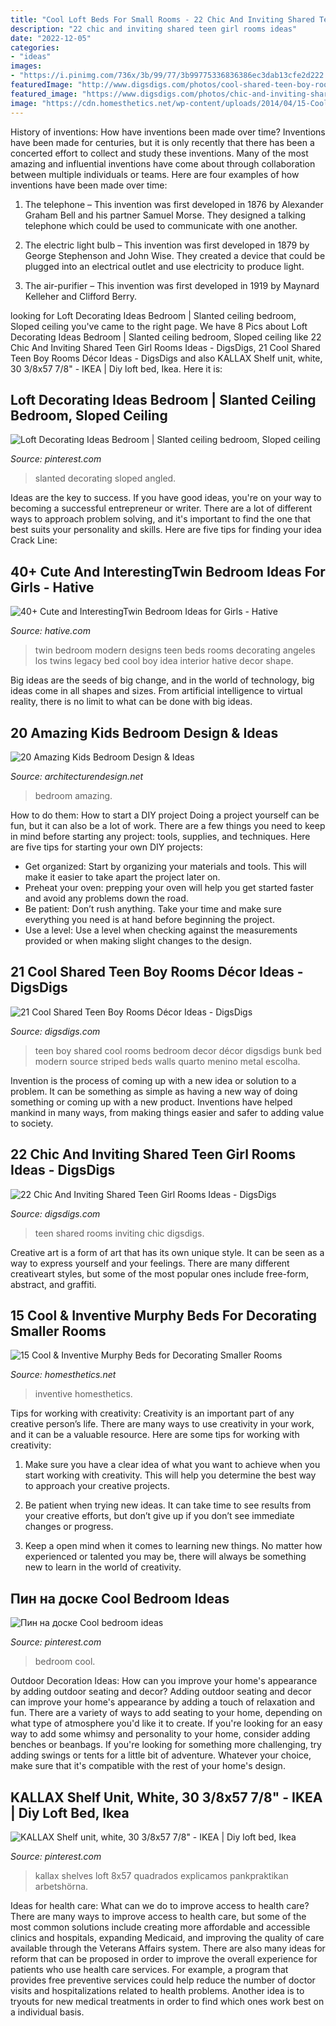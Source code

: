 ```yaml
---
title: "Cool Loft Beds For Small Rooms - 22 Chic And Inviting Shared Teen Girl Rooms Ideas"
description: "22 chic and inviting shared teen girl rooms ideas"
date: "2022-12-05"
categories:
- "ideas"
images:
- "https://i.pinimg.com/736x/3b/99/77/3b99775336836386ec3dab13cfe2d222.jpg"
featuredImage: "http://www.digsdigs.com/photos/cool-shared-teen-boy-rooms-decor-ideas-1.jpg"
featured_image: "https://www.digsdigs.com/photos/chic-and-inviting-shared-teen-girl-rooms-ideas-11.jpg"
image: "https://cdn.homesthetics.net/wp-content/uploads/2014/04/15-Cool-Inventive-Murphy-Beds-for-Decorating-Smaller-Rooms-homesthetics-12.jpg"
---
```



History of inventions: How have inventions been made over time?
Inventions have been made for centuries, but it is only recently that there has been a concerted effort to collect and study these inventions. Many of the most amazing and influential inventions have come about through collaboration between multiple individuals or teams. Here are four examples of how inventions have been made over time:

1) The telephone – This invention was first developed in 1876 by Alexander Graham Bell and his partner Samuel Morse. They designed a talking telephone which could be used to communicate with one another.

2) The electric light bulb – This invention was first developed in 1879 by George Stephenson and John Wise. They created a device that could be plugged into an electrical outlet and use electricity to produce light.

3) The air-purifier – This invention was first developed in 1919 by Maynard Kelleher and Clifford Berry.

	

		
looking for Loft Decorating Ideas Bedroom | Slanted ceiling bedroom, Sloped ceiling you've came to the right page. We have 8 Pics about Loft Decorating Ideas Bedroom | Slanted ceiling bedroom, Sloped ceiling like 22 Chic And Inviting Shared Teen Girl Rooms Ideas - DigsDigs, 21 Cool Shared Teen Boy Rooms Décor Ideas - DigsDigs and also KALLAX Shelf unit, white, 30 3/8x57 7/8&quot; - IKEA | Diy loft bed, Ikea. Here it is:
		
    
## Loft Decorating Ideas Bedroom | Slanted Ceiling Bedroom, Sloped Ceiling

<img loading=lazy src="https://i.pinimg.com/736x/3b/99/77/3b99775336836386ec3dab13cfe2d222.jpg" onerror="this.onerror=null;this.src='https://tse3.mm.bing.net/th?id=OIP.Ot3u_zs0PAu8MLVd1kfM0AHaKF&amp;pid=15.1';" alt="Loft Decorating Ideas Bedroom | Slanted ceiling bedroom, Sloped ceiling">

_Source: pinterest.com_

>slanted decorating sloped angled. 

	

Ideas are the key to success. If you have good ideas, you're on your way to becoming a successful entrepreneur or writer. There are a lot of different ways to approach problem solving, and it's important to find the one that best suits your personality and skills. Here are five tips for finding your idea Crack Line:

    
## 40+ Cute And InterestingTwin Bedroom Ideas For Girls - Hative

<img loading=lazy src="https://hative.com/wp-content/uploads/2015/06/twin-bedroom-ideas-for-girls/33-twin-bedroom-ideas-for-girls.jpg" onerror="this.onerror=null;this.src='https://tse1.mm.bing.net/th?id=OIP.4ENTVRcmjWnaoa47csMqpQHaFj&amp;pid=15.1';" alt="40+ Cute and InterestingTwin Bedroom Ideas for Girls - Hative">

_Source: hative.com_

>twin bedroom modern designs teen beds rooms decorating angeles los twins legacy bed cool boy idea interior hative decor shape. 

	

Big ideas are the seeds of big change, and in the world of technology, big ideas come in all shapes and sizes. From artificial intelligence to virtual reality, there is no limit to what can be done with big ideas.

    
## 20 Amazing Kids Bedroom Design &amp; Ideas

<img loading=lazy src="https://cdn.architecturendesign.net/wp-content/uploads/2017/09/AD-Amazing-Kids-Bedroom-Design-Ideas-17.jpg" onerror="this.onerror=null;this.src='https://tse1.mm.bing.net/th?id=OIP.Z2aWAdTX4pB2DR8wtmYcHwHaE1&amp;pid=15.1';" alt="20 Amazing Kids Bedroom Design &amp; Ideas">

_Source: architecturendesign.net_

>bedroom amazing. 

	

How to do them: How to start a DIY project
Doing a project yourself can be fun, but it can also be a lot of work. There are a few things you need to keep in mind before starting any project: tools, supplies, and techniques. Here are five tips for starting your own DIY projects: 
- Get organized: Start by organizing your materials and tools. This will make it easier to take apart the project later on. 
- Preheat your oven: prepping your oven will help you get started faster and avoid any problems down the road. 
- Be patient: Don’t rush anything. Take your time and make sure everything you need is at hand before beginning the project. 
- Use a level: Use a level when checking against the measurements provided or when making slight changes to the design.

    
## 21 Cool Shared Teen Boy Rooms Décor Ideas - DigsDigs

<img loading=lazy src="http://www.digsdigs.com/photos/cool-shared-teen-boy-rooms-decor-ideas-1.jpg" onerror="this.onerror=null;this.src='https://tse3.mm.bing.net/th?id=OIP.tBFWMzvjAI4siFnX_akvFQAAAA&amp;pid=15.1';" alt="21 Cool Shared Teen Boy Rooms Décor Ideas - DigsDigs">

_Source: digsdigs.com_

>teen boy shared cool rooms bedroom decor décor digsdigs bunk bed modern source striped beds walls quarto menino metal escolha. 

	

Invention is the process of coming up with a new idea or solution to a problem. It can be something as simple as having a new way of doing something or coming up with a new product. Inventions have helped mankind in many ways, from making things easier and safer to adding value to society.

    
## 22 Chic And Inviting Shared Teen Girl Rooms Ideas - DigsDigs

<img loading=lazy src="https://www.digsdigs.com/photos/chic-and-inviting-shared-teen-girl-rooms-ideas-11.jpg" onerror="this.onerror=null;this.src='https://tse3.mm.bing.net/th?id=OIP.FbbFW2VVomJEEsWn5xfJmgHaLH&amp;pid=15.1';" alt="22 Chic And Inviting Shared Teen Girl Rooms Ideas - DigsDigs">

_Source: digsdigs.com_

>teen shared rooms inviting chic digsdigs. 

	

Creative art is a form of art that has its own unique style. It can be seen as a way to express yourself and your feelings. There are many different creativeart styles, but some of the most popular ones include free-form, abstract, and graffiti.

    
## 15 Cool &amp; Inventive Murphy Beds For Decorating Smaller Rooms

<img loading=lazy src="https://cdn.homesthetics.net/wp-content/uploads/2014/04/15-Cool-Inventive-Murphy-Beds-for-Decorating-Smaller-Rooms-homesthetics-12.jpg" onerror="this.onerror=null;this.src='https://tse3.mm.bing.net/th?id=OIP.CT8rtFnVtHDXP75JpOvoXAHaJ4&amp;pid=15.1';" alt="15 Cool &amp; Inventive Murphy Beds for Decorating Smaller Rooms">

_Source: homesthetics.net_

>inventive homesthetics. 

	

Tips for working with creativity:
Creativity is an important part of any creative person’s life. There are many ways to use creativity in your work, and it can be a valuable resource. Here are some tips for working with creativity:
1. Make sure you have a clear idea of what you want to achieve when you start working with creativity. This will help you determine the best way to approach your creative projects.

2. Be patient when trying new ideas. It can take time to see results from your creative efforts, but don’t give up if you don’t see immediate changes or progress.

3. Keep a open mind when it comes to learning new things. No matter how experienced or talented you may be, there will always be something new to learn in the world of creativity.


    
## Пин на доске Cool Bedroom Ideas

<img loading=lazy src="https://i.pinimg.com/736x/eb/68/77/eb6877e2839ddc24809c050c9dab0c07.jpg" onerror="this.onerror=null;this.src='https://tse3.mm.bing.net/th?id=OIP.pBatdbT9v2rD0SKfG0lnxgHaLH&amp;pid=15.1';" alt="Пин на доске Cool bedroom ideas">

_Source: pinterest.com_

>bedroom cool. 

	

Outdoor Decoration Ideas: How can you improve your home's appearance by adding outdoor seating and decor?
Adding outdoor seating and decor can improve your home's appearance by adding a touch of relaxation and fun. There are a variety of ways to add seating to your home, depending on what type of atmosphere you'd like it to create. If you're looking for an easy way to add some whimsy and personality to your home, consider adding benches or beanbags. If you're looking for something more challenging, try adding swings or tents for a little bit of adventure. Whatever your choice, make sure that it's compatible with the rest of your home's design.

    
## KALLAX Shelf Unit, White, 30 3/8x57 7/8&quot; - IKEA | Diy Loft Bed, Ikea

<img loading=lazy src="https://i.pinimg.com/736x/60/39/36/603936298981691632dc88b1d617ab4e.jpg" onerror="this.onerror=null;this.src='https://tse1.mm.bing.net/th?id=OIP.toOvVMdSwgeDWlQ3fbULkQHaMR&amp;pid=15.1';" alt="KALLAX Shelf unit, white, 30 3/8x57 7/8&quot; - IKEA | Diy loft bed, Ikea">

_Source: pinterest.com_

>kallax shelves loft 8x57 quadrados explicamos pankpraktikan arbetshörna. 

	

Ideas for health care: What can we do to improve access to health care?
There are many ways to improve access to health care, but some of the most common solutions include creating more affordable and accessible clinics and hospitals, expanding Medicaid, and improving the quality of care available through the Veterans Affairs system. There are also many ideas for reform that can be proposed in order to improve the overall experience for patients who use health care services. For example, a program that provides free preventive services could help reduce the number of doctor visits and hospitalizations related to health problems. Another idea is to tryouts for new medical treatments in order to find which ones work best on a individual basis.

